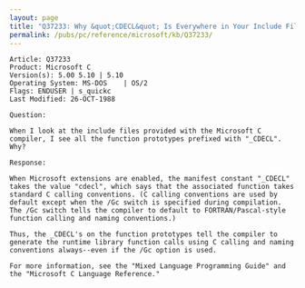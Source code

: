 ```yaml
---
layout: page
title: "Q37233: Why &quot;CDECL&quot; Is Everywhere in Your Include Files"
permalink: /pubs/pc/reference/microsoft/kb/Q37233/
---
```


	Article: Q37233
	Product: Microsoft C
	Version(s): 5.00 5.10 | 5.10
	Operating System: MS-DOS    | OS/2
	Flags: ENDUSER | s_quickc
	Last Modified: 26-OCT-1988
	
	Question:
	
	When I look at the include files provided with the Microsoft C
	compiler, I see all the function prototypes prefixed with "_CDECL".
	Why?
	
	Response:
	
	When Microsoft extensions are enabled, the manifest constant "_CDECL"
	takes the value "cdecl", which says that the associated function takes
	standard C calling conventions. (C calling conventions are used by
	default except when the /Gc switch is specified during compilation.
	The /Gc switch tells the compiler to default to FORTRAN/Pascal-style
	function calling and naming conventions.)
	
	Thus, the _CDECL's on the function prototypes tell the compiler to
	generate the runtime library function calls using C calling and naming
	conventions always--even if the /Gc option is used.
	
	For more information, see the "Mixed Language Programming Guide" and
	the "Microsoft C Language Reference."
